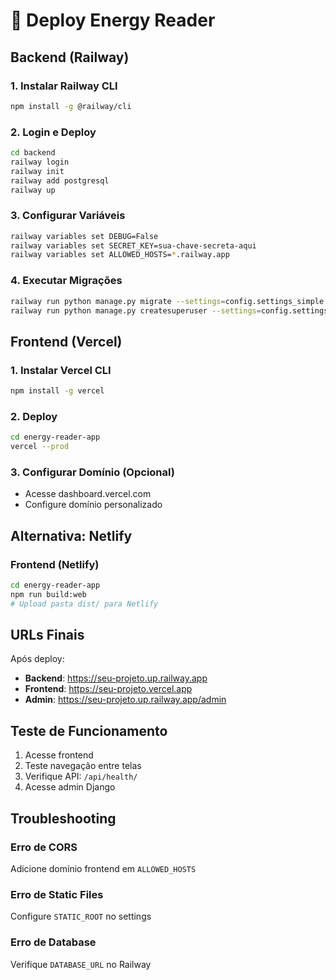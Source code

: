 # 🚀 Deploy Energy Reader

## Backend (Railway)

### 1. Instalar Railway CLI
```bash
npm install -g @railway/cli
```

### 2. Login e Deploy
```bash
cd backend
railway login
railway init
railway add postgresql
railway up
```

### 3. Configurar Variáveis
```bash
railway variables set DEBUG=False
railway variables set SECRET_KEY=sua-chave-secreta-aqui
railway variables set ALLOWED_HOSTS=*.railway.app
```

### 4. Executar Migrações
```bash
railway run python manage.py migrate --settings=config.settings_simple
railway run python manage.py createsuperuser --settings=config.settings_simple
```

## Frontend (Vercel)

### 1. Instalar Vercel CLI
```bash
npm install -g vercel
```

### 2. Deploy
```bash
cd energy-reader-app
vercel --prod
```

### 3. Configurar Domínio (Opcional)
- Acesse dashboard.vercel.com
- Configure domínio personalizado

## Alternativa: Netlify

### Frontend (Netlify)
```bash
cd energy-reader-app
npm run build:web
# Upload pasta dist/ para Netlify
```

## URLs Finais

Após deploy:
- **Backend**: https://seu-projeto.up.railway.app
- **Frontend**: https://seu-projeto.vercel.app
- **Admin**: https://seu-projeto.up.railway.app/admin

## Teste de Funcionamento

1. Acesse frontend
2. Teste navegação entre telas
3. Verifique API: `/api/health/`
4. Acesse admin Django

## Troubleshooting

### Erro de CORS
Adicione domínio frontend em `ALLOWED_HOSTS`

### Erro de Static Files
Configure `STATIC_ROOT` no settings

### Erro de Database
Verifique `DATABASE_URL` no Railway